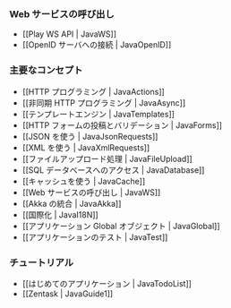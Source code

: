 <!-- ### Calling WebServices -->
### Web サービスの呼び出し

<!-- - [[The Play WS API  | JavaWS]]
- [[Connect to OpenID servers | JavaOpenID]] -->
- [[Play WS API  | JavaWS]]
- [[OpenID サーバへの接続 | JavaOpenID]]

<!-- ### Main concepts -->
### 主要なコンセプト

<!-- - [[HTTP programming | JavaActions]]
- [[Asynchronous HTTP programming | JavaAsync]]
- [[The template engine | JavaTemplates]]
- [[HTTP form submission and validation | JavaForms]]
- [[Working with JSON | JavaJsonRequests]]
- [[Working with XML | JavaXmlRequests]]
- [[Handling file upload | JavaFileUpload]]
- [[Accessing an SQL database | JavaDatabase]]
- [[Using the Cache | JavaCache]]
- [[Calling WebServices | JavaWS]]
- [[Integrating with Akka | JavaAkka]]
- [[Internationalization | JavaI18N]]
- [[The application Global object | JavaGlobal]]
- [[Testing your application | JavaTest]] -->
- [[HTTP プログラミング | JavaActions]]
- [[非同期 HTTP プログラミング | JavaAsync]]
- [[テンプレートエンジン | JavaTemplates]]
- [[HTTP フォームの投稿とバリデーション | JavaForms]]
- [[JSON を使う | JavaJsonRequests]]
- [[XML を使う | JavaXmlRequests]]
- [[ファイルアップロード処理 | JavaFileUpload]]
- [[SQL データベースへのアクセス | JavaDatabase]]
- [[キャッシュを使う | JavaCache]]
- [[Web サービスの呼び出し | JavaWS]]
- [[Akka の統合 | JavaAkka]]
- [[国際化 | JavaI18N]]
- [[アプリケーション Global オブジェクト | JavaGlobal]]
- [[アプリケーションのテスト | JavaTest]]

<!-- ### Tutorials -->
### チュートリアル

<!-- - [[Your first application | JavaTodoList]]
- [[Zentask | JavaGuide1]] -->
- [[はじめてのアプリケーション | JavaTodoList]]
- [[Zentask | JavaGuide1]]